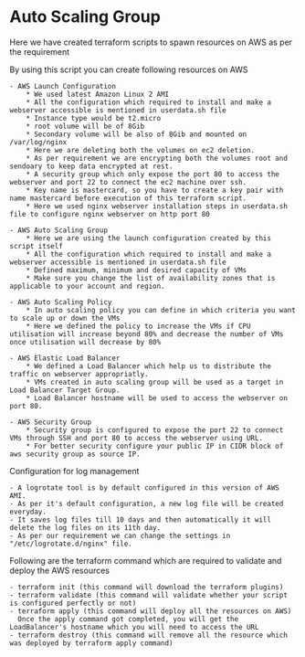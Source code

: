 # Auto Scaling Group

Here we have created terraform scripts to spawn resources on AWS as per the requirement

By using this script you can create following resources on AWS
    
    - AWS Launch Configuration
        * We used latest Amazon Linux 2 AMI
        * All the configuration which required to install and make a webserver accessible is mentioned in userdata.sh file
        * Instance type would be t2.micro
        * root volume will be of 8Gib
        * Secondary volume will be also of 8Gib and mounted on /var/log/nginx
        * Here we are deleting both the volumes on ec2 deletion.
        * As per requirement we are encrypting both the volumes root and sendoary to keep data encrypted at rest.
        * A security group which only expose the port 80 to access the webserver and port 22 to connect the ec2 machine over ssh.
        * Key name is mastercard, so you have to create a key pair with name mastercard before execution of this terraform script.
        * Here we used nginx webserver installation steps in userdata.sh file to configure nginx webserver on http port 80 
    
    - AWS Auto Scaling Group
        * Here we are using the launch configuration created by this script itself
        * All the configuration which required to install and make a webserver accessible is mentioned in userdata.sh file
        * Defined maximum, minimum and desired capacity of VMs
        * Make sure you change the list of availability zones that is applicable to your account and region.
 
    - AWS Auto Scaling Policy
        * In auto scaling policy you can define in which criteria you want to scale up or down the VMs
        * Here we defined the policy to increase the VMs if CPU utilisation will increase beyond 80% and decrease the number of VMs once utilisation will decrease by 80%
          
    - AWS Elastic Load Balancer
        * We defined a Load Balancer which help us to distribute the traffic on webserver appropriatly.
        * VMs created in auto scaling group will be used as a target in Load Balancer Target Group.
        * Load Balancer hostname will be used to access the webserver on port 80.
          
    - AWS Security Group  
        * Security group is configured to expose the port 22 to connect VMs through SSH and port 80 to access the webserver using URL.
        * For better security configure your public IP in CIDR block of aws security group as source IP.
   
Configuration for log management 

    - A logrotate tool is by default configured in this version of AWS AMI.
    - As per it's default configuration, a new log file will be created everyday.
    - It saves log files till 10 days and then automatically it will delete the log files on its 11th day.
    - As per our requirement we can change the settings in "/etc/logrotate.d/nginx" file.
      
Following are the terraform command which are required to validate and deploy the AWS resources 
    
    - terraform init (this command will download the terraform plugins)
    - terraform validate (this command will validate whether your script is configured perfectly or not)
    - terraform apply (this command will deploy all the resources on AWS)
      Once the apply command got completed, you will get the LoadBalancer's hostname which you will need to access the URL
    - terraform destroy (this command will remove all the resource which was deployed by terraform apply command)
    
